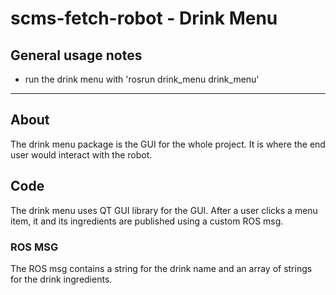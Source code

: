 # scms-fetch-robot - Drink Menu

General usage notes 
--------------------------------------------

- run the drink menu with 'rosrun drink_menu drink_menu'

--------------------------------------------

## About

The drink menu package is the GUI for the whole project.
It is where the end user would interact with the robot.

## Code

The drink menu uses QT GUI library for the GUI.
After a user clicks a menu item, it and its ingredients are published using a custom ROS msg.

### ROS MSG

The ROS msg contains a string for the drink name and an array of strings for the drink ingredients. 
